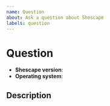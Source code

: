 ```yaml
---
name: Question
about: Ask a question about Shescape
labels: question
---
```


# Question

- **Shescape version**: <!-- see package.json -->
- **Operating system**: <!-- e.g. Windows 10 -->

## Description

<!--
Describe what your question is and, if possible, why you have this question.
--->
